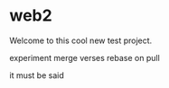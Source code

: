 # web2

Welcome to this cool new test project.

experiment merge verses rebase on pull

it must be said
